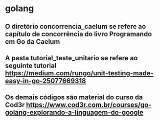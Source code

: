 # golang

## O diretório concorrencia_caelum se refere ao capítulo de concorrência do livro Programando em Go da Caelum
## A pasta tutorial_teste_unitario se refere ao seguinte tutorial https://medium.com/rungo/unit-testing-made-easy-in-go-25077669318
## Os demais códigos são material do curso da Cod3r https://www.cod3r.com.br/courses/go-golang-explorando-a-linguagem-do-google
